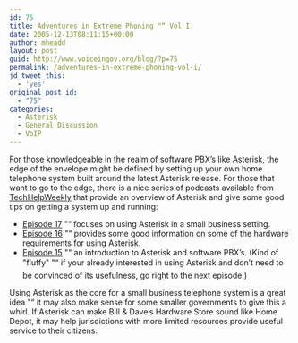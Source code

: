 ```yaml
---
id: 75
title: Adventures in Extreme Phoning "“ Vol I.
date: 2005-12-13T08:11:15+00:00
author: mheadd
layout: post
guid: http://www.voiceingov.org/blog/?p=75
permalink: /adventures-in-extreme-phoning-vol-i/
jd_tweet_this:
  - 'yes'
original_post_id:
  - "75"
categories:
  - Asterisk
  - General Discussion
  - VoIP
---
```

For those knowledgeable in the realm of software PBX&#8217;s like [Asterisk](http://asteriskathome.sourceforge.net/), the edge of the envelope might be defined by setting up your own home telephone system built around the latest Asterisk release. For those that want to go to the edge, there is a nice series of podcasts available from [TechHelpWeekly](http://www.techhelpweekly.com/) that provide an overview of Asterisk and give some good tips on getting a system up and running:

  * [Episode 17](http://www.techhelpweekly.com/modules.php?name=Downloads&d_op=getit&lid=18) "“ focuses on using Asterisk in a small business setting. 
  * [Episode 16](http://www.techhelpweekly.com/modules.php?name=Downloads&d_op=getit&lid=17) "“ provides some good information on some of the hardware requirements for using Asterisk.
  * [Episode 15](http://www.techhelpweekly.com/modules.php?name=Downloads&d_op=getit&lid=16) "“ an introduction to Asterisk and software PBX&#8217;s. (Kind of "fluffy" "“ if your already interested in using Asterisk and don&#8217;t need to be convinced of its usefulness, go right to the next episode.) 

Using Asterisk as the core for a small business telephone system is a great idea "“ it may also make sense for some smaller governments to give this a whirl. If Asterisk can make Bill & Dave&#8217;s Hardware Store sound like Home Depot, it may help jurisdictions with more limited resources provide useful service to their citizens.